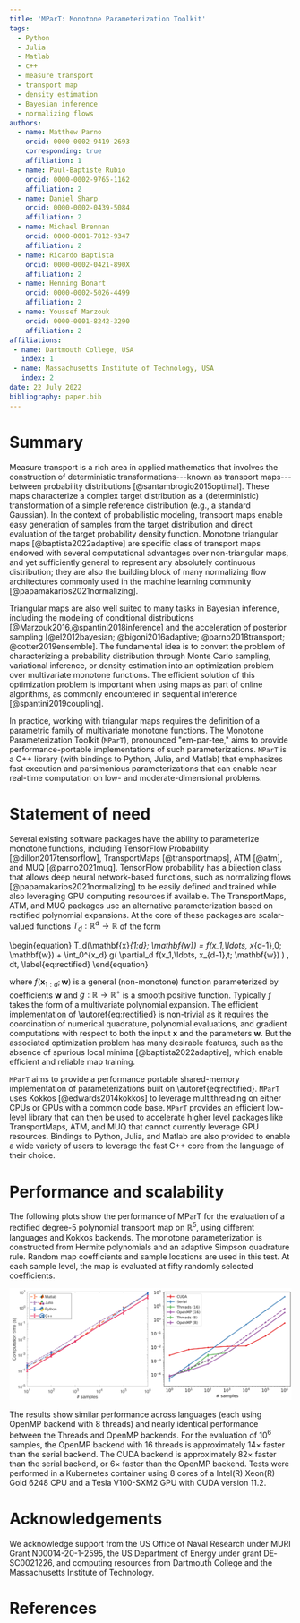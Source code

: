 ```yaml
---
title: 'MParT: Monotone Parameterization Toolkit'
tags:
  - Python
  - Julia
  - Matlab
  - c++
  - measure transport
  - transport map
  - density estimation
  - Bayesian inference
  - normalizing flows
authors:
  - name: Matthew Parno
    orcid: 0000-0002-9419-2693
    corresponding: true
    affiliation: 1
  - name: Paul-Baptiste Rubio
    orcid: 0000-0002-9765-1162
    affiliation: 2
  - name: Daniel Sharp
    orcid: 0000-0002-0439-5084
    affiliation: 2
  - name: Michael Brennan
    orcid: 0000-0001-7812-9347
    affiliation: 2 
  - name: Ricardo Baptista 
    orcid: 0000-0002-0421-890X
    affiliation: 2
  - name: Henning Bonart
    orcid: 0000-0002-5026-4499
    affiliation: 2
  - name: Youssef Marzouk 
    orcid: 0000-0001-8242-3290
    affiliation: 2
affiliations:
 - name: Dartmouth College, USA
   index: 1
 - name: Massachusetts Institute of Technology, USA
   index: 2
date: 22 July 2022
bibliography: paper.bib
---
```


# Summary

Measure transport is a rich area in applied mathematics that involves the construction of deterministic transformations---known as transport maps---between probability distributions [@santambrogio2015optimal]. These maps characterize a complex target distribution as a (deterministic) transformation of a simple reference distribution (e.g., a standard Gaussian). In the context of probabilistic modeling, transport maps enable easy generation of samples from the target distribution and direct evaluation of the target probability density function. Monotone triangular maps [@baptista2022adaptive] are specific class of transport maps endowed with several computational advantages over non-triangular maps, and yet sufficiently general to represent any absolutely continuous distribution; they are also the building block of many normalizing flow architectures commonly used in the machine learning community [@papamakarios2021normalizing].

Triangular maps are also well suited to many tasks in Bayesian inference, including the modeling of conditional distributions [@Marzouk2016,@spantini2018inference] and the acceleration of posterior sampling [@el2012bayesian; @bigoni2016adaptive; @parno2018transport; @cotter2019ensemble].  The fundamental idea is to convert the problem of characterizing a probability distribution through Monte Carlo sampling, variational inference, or density estimation into an optimization problem over multivariate monotone functions. The efficient solution of this optimization problem is important when using maps as part of online algorithms, as commonly encountered in sequential inference [@spantini2019coupling].

In practice, working with triangular maps requires the definition of a parametric family of multivariate monotone functions.  The Monotone Parameterization Toolkit (`MParT`), pronounced "em-par-tee," aims to provide performance-portable implementations of such parameterizations.  `MParT` is a C++ library (with bindings to Python, Julia, and Matlab) that emphasizes fast execution and parsimonious parameterizations that can enable near real-time computation on low- and moderate-dimensional problems.


# Statement of need 
Several existing software packages have the ability to parameterize monotone functions, including TensorFlow Probability [@dillon2017tensorflow], TransportMaps [@transportmaps], ATM [@atm], and MUQ [@parno2021muq].  TensorFlow probability has a bijection class that allows deep neural network-based functions, such as normalizing flows [@papamakarios2021normalizing] to be easily defined and trained while also leveraging GPU computing resources if available.  The TransportMaps, ATM, and MUQ packages use an alternative parameterization based on rectified polynomial expansions.  At the core of these packages are scalar-valued functions $T_d : \mathbb{R}^d \rightarrow \mathbb{R}$ of the form 

\begin{equation}
T_d(\mathbf{x}_{1:d}; \mathbf{w}) = f(x_1,\ldots, x_{d-1},0; \mathbf{w}) + \int_0^{x_d} g( \partial_d f(x_1,\ldots, x_{d-1},t; \mathbf{w}) ) \, dt,
\label{eq:rectified}
\end{equation}

where $f(\mathbf{x}_{1:d}; \mathbf{w})$ is a general (non-monotone) function parameterized by coefficients $\mathbf{w}$ and $g:\mathbb{R}\rightarrow\mathbb{R}^+$ is a smooth positive function.  Typically $f$ takes the form of a multivariate polynomial expansion.  The efficient implementation of \autoref{eq:rectified} is non-trivial as it requires the coordination of numerical quadrature, polynomial evaluations, and gradient computations with respect to both the input $\mathbf{x}$ and the parameters $\mathbf{w}$. But the associated optimization problem has many desirable features, such as the absence of spurious local minima [@baptista2022adaptive], which enable efficient and reliable map training.

`MParT` aims to provide a performance portable shared-memory implementation of parameterizations built on \autoref{eq:rectified}.  `MParT` uses Kokkos [@edwards2014kokkos] to leverage multithreading on either CPUs or GPUs with a common code base.  `MParT` provides an efficient low-level library that can then be used to accelerate higher level packages like TransportMaps, ATM, and MUQ that cannot currently leverage GPU resources.  Bindings to Python, Julia, and Matlab are also provided to enable a wide variety of users to leverage the fast C++ core from the language of their choice.


# Performance and scalability 

The following plots show the performance of MParT for the evaluation of a rectified degree-$5$ polynomial transport map on $\mathbb{R}^5$, using different languages and Kokkos backends. The monotone parameterization is constructed from Hermite polynomials and an adaptive Simpson quadrature rule.  Random map coefficients and sample locations are used in this test.  At each sample level, the map is evaluated at fifty randomly selected coefficients.

![Time to evaluate triangular map from different languages and backends.](performance_comparison.png)

The results show similar performance across languages (each using OpenMP backend with 8 threads) and nearly identical performance between the Threads and OpenMP backends.   For the evaluation of $10^6$ samples, the OpenMP backend with 16 threads is approximately $14\times$ faster than the serial backend.  The CUDA backend is approximately $82\times$ faster than the serial backend, or $6\times$ faster than the OpenMP backend.   Tests were performed in a Kubernetes container using 8 cores of a Intel(R) Xeon(R) Gold 6248 CPU and a Tesla V100-SXM2 GPU with CUDA version 11.2.


# Acknowledgements

We acknowledge support from the US Office of Naval Research under MURI Grant N00014-20-1-2595, the US Department of Energy under grant DE‐SC0021226, and computing resources from Dartmouth College and the Massachusetts Institute of Technology. 

# References
